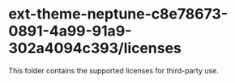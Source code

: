 # ext-theme-neptune-c8e78673-0891-4a99-91a9-302a4094c393/licenses

This folder contains the supported licenses for third-party use.
